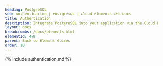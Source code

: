 ```yaml
---
heading: PostgreSQL
seo: Authentication | PostgreSQL | Cloud Elements API Docs
title: Authentication
description: Integrate PostgreSQL into your application via the Cloud Elements APIs.
layout: docs
breadcrumbs: /docs/elements.html
elementId: 478
parent: Back to Element Guides
order: 10
---
```


{% include authentication.md %}

